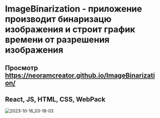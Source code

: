 # ImageBinarization - приложение производит бинаризацю изображения и строит график времени от разрешения изображения

## Просмотр https://neoramcreator.github.io/ImageBinarization/
## React, JS, HTML, CSS, WebPack

![2023-10-16_03-18-03](https://github.com/NeoRamCreator/ImageBinarization/assets/93080981/5379cab3-9b74-46cb-899c-8c7f2f1ff929)

